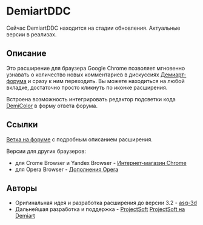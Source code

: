 # DemiartDDC
Сейчас DemiartDDC находится на стадии обновления. Актуальные версии в реализах.

## Описание
Это расширение для браузера Google Chrome позволяет мгновенно узнавать о количество новых комментариев в дискуссиях [Демиарт-форума](http://demiart.ru/forum/index.php?) и сразу к ним переходить. Вы можете находиться на любой вкладке, достаточно просто кликнуть по иконке расширения.

Встроена возможность интегрировать редактор подсветки кода [DemiColor](http://demicolor.studionions.com/) в форму ответа форума. 

## Ссылки
[Ветка на форуме](http://demiart.ru/forum/index.php?showtopic=231647) с подробным описанием расширения.

Версии для других браузеров:
- для Crome Browser и Yandex Browser - [Интернет-магазин Chrome](https://chrome.google.com/webstore/detail/demiart-discussion-count/jpbpbenadfnimgnmgipcbbplldlalohm?hl=ru)
- для Opera Browser - [Дополнения Opera](https://addons.opera.com/ru/extensions/details/demiart-discussion-count-ddc/)

## Авторы
- Оригинальная идея и разработка расширения до версии 3.2 - [asg-3d](https://github.com/asg-3d)
- Дальнейшая разработка и поддержка - [ProjectSoft](https://github.com/ProjectSoft-STUDIONIONS/) [ProjectSoft на Demiart](https://demiart.ru/forum/index.php?showuser=1393929)
